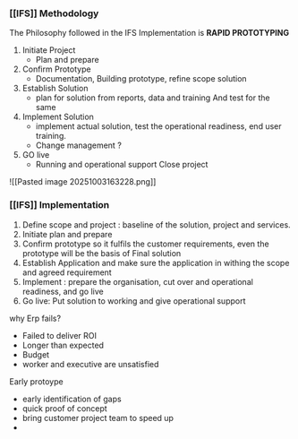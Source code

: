 ### [[IFS]] Methodology

The Philosophy followed in the IFS Implementation is **RAPID PROTOTYPING**

1) Initiate Project 
	- Plan and prepare 
2) Confirm Prototype 
	- Documentation, Building prototype, refine scope solution 
3) Establish Solution 
	- plan for solution from reports, data and training And test for the same
4) Implement Solution 
	- implement actual solution, test the operational readiness, end user training. 
	- Change management ?
5) GO live 
	- Running and operational support 
Close project 

![[Pasted image 20251003163228.png]]


### [[IFS]] Implementation 
1. Define scope and project : baseline of the solution, project and services.
2. Initiate plan and prepare 
3. Confirm prototype so it fulfils the customer requirements, even the prototype will be the basis of Final solution 
4. Establish Application and make sure the application in withing the scope and agreed requirement 
5. Implement : prepare the organisation, cut over and operational readiness, and go live
6. Go live: Put solution to working and give operational support



why Erp fails?
- Failed to deliver ROI 
- Longer than expected 
- Budget 
- worker and executive are unsatisfied

Early protoype 
- early identification of gaps
- quick proof of concept 
- bring customer project team to speed up
- 